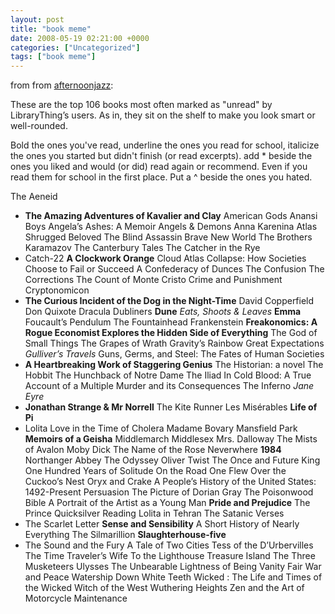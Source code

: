 ```yaml
---
layout: post
title: "book meme"
date: 2008-05-19 02:21:00 +0000
categories: ["Uncategorized"]
tags: ["book meme"]
---
```


from  from [afternoonjazz](http://afternoonjazz.livejournal.com/): 

These are the top 106 books most often marked as "unread" by LibraryThing’s users. As in, they sit on the shelf to make you look smart or well-rounded.

Bold the ones you've read,
underline the ones you read for school,
italicize the ones you started but didn't finish (or read excerpts).
add * beside the ones you liked and would (or did) read again or recommend. Even if you read them for school in the first place.
Put a ^ beside the ones you hated.

The Aeneid
* **The Amazing Adventures of Kavalier and Clay**
American Gods
Anansi Boys
Angela’s Ashes: A Memoir
Angels & Demons
Anna Karenina
Atlas Shrugged
Beloved
The Blind Assassin
Brave New World
The Brothers Karamazov
The Canterbury Tales
The Catcher in the Rye
* Catch-22
**A Clockwork Orange**
Cloud Atlas
Collapse: How Societies Choose to Fail or Succeed
A Confederacy of Dunces
The Confusion
The Corrections
The Count of Monte Cristo
Crime and Punishment
Cryptonomicon
* **The Curious Incident of the Dog in the Night-Time**
David Copperfield
Don Quixote
Dracula
Dubliners
**Dune**
*Eats, Shoots & Leaves*
**Emma**
Foucault’s Pendulum
The Fountainhead
Frankenstein
**Freakonomics: A Rogue Economist Explores the Hidden Side of Everything**
The God of Small Things
The Grapes of Wrath
Gravity’s Rainbow
Great Expectations
*Gulliver’s Travels*
Guns, Germs, and Steel: The Fates of Human Societies
* **A Heartbreaking Work of Staggering Genius**
The Historian: a novel
The Hobbit
The Hunchback of Notre Dame
The Iliad
In Cold Blood: A True Account of a Multiple Murder and its Consequences
The Inferno
*Jane Eyre*
* **Jonathan Strange & Mr Norrell**
The Kite Runner
Les Misérables
**Life of Pi**
* Lolita
Love in the Time of Cholera
Madame Bovary
Mansfield Park
**Memoirs of a Geisha**
Middlemarch
Middlesex
Mrs. Dalloway
The Mists of Avalon
Moby Dick
The Name of the Rose
Neverwhere
**1984**
Northanger Abbey
The Odyssey
Oliver Twist
The Once and Future King
One Hundred Years of Solitude
On the Road
One Flew Over the Cuckoo’s Nest
Oryx and Crake
A People’s History of the United States: 1492-Present
Persuasion
The Picture of Dorian Gray
The Poisonwood Bible
A Portrait of the Artist as a Young Man
**Pride and Prejudice**
The Prince
Quicksilver
Reading Lolita in Tehran
The Satanic Verses
* The Scarlet Letter
**Sense and Sensibility**
A Short History of Nearly Everything
The Silmarillion
**Slaughterhouse-five**
* The Sound and the Fury
A Tale of Two Cities
Tess of the D’Urbervilles
The Time Traveler’s Wife
To the Lighthouse
Treasure Island
The Three Musketeers
Ulysses
The Unbearable Lightness of Being
Vanity Fair
War and Peace
Watership Down
White Teeth
Wicked : The Life and Times of the Wicked Witch of the West
Wuthering Heights
Zen and the Art of Motorcycle Maintenance